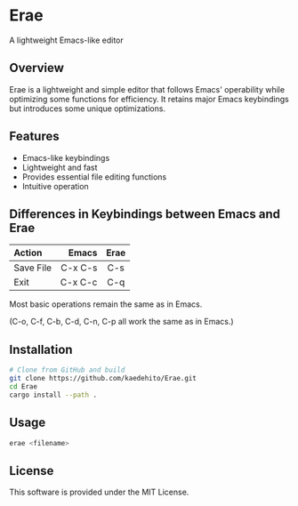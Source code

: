# Erae
A lightweight Emacs-like editor

## Overview
Erae is a lightweight and simple editor that follows Emacs' operability while optimizing some functions for efficiency. It retains major Emacs keybindings but introduces some unique optimizations.

## Features
- Emacs-like keybindings
- Lightweight and fast
- Provides essential file editing functions
- Intuitive operation

## Differences in Keybindings between Emacs and Erae

| Action | Emacs | Erae |
|:-----------|------------:|:------------:|
|   Save File    |    C-x C-s     |     C-s     |
| Exit     |      C-x C-c |    C-q    |

Most basic operations remain the same as in Emacs.

(C-o, C-f, C-b, C-d, C-n, C-p all work the same as in Emacs.)

## Installation
```sh
# Clone from GitHub and build
git clone https://github.com/kaedehito/Erae.git
cd Erae
cargo install --path .
```

## Usage
```sh
erae <filename>
```

## License
This software is provided under the MIT License.

